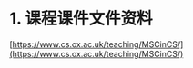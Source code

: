 # 1. 课程课件文件资料











[https://www.cs.ox.ac.uk/teaching/MSCinCS/](https://www.cs.ox.ac.uk/teaching/MSCinCS/)

















